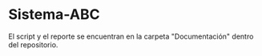 # Sistema-ABC

El script y el reporte se encuentran en la carpeta "Documentación" dentro del repositorio.
